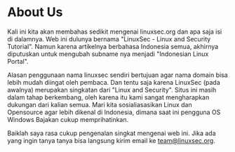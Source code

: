 # About Us
Kali ini kita akan membahas sedikit mengenai linuxsec.org dan apa saja isi di dalamnya. Web ini dulunya bernama "LinuxSec - Linux and Security Tutorial". Namun karena artikelnya berbahasa Indonesia semua, akhirnya diputuskan untuk mengubah subname nya menjadi "Indonesian Linux Portal".

Alasan penggunaan nama linuxsec sendiri bertujuan agar nama domain bisa lebih mudah diingat oleh pembaca. Dan tentu saja  karena LinuxSec (pada awalnya) merupakan singkatan dari "Linux and Security".
Situs ini masih dalam tahap berkembang, oleh karena itu kami sangat mengharapkan dukungan dari kalian semua. Mari kita sosialiasasikan Linux dan Opensource agar lebih dikenal di Indonesia, dimana saat ini pengguna OS Windows Bajakan cukup memprihatinkan.

Baiklah saya rasa cukup pengenalan singkat mengenai web ini. Jika ada yang ingin tanya tanya bisa langsung kirim email ke team@linuxsec.org.
